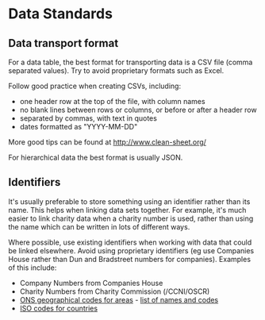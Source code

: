 # Data Standards

## Data transport format

For a data table, the best format for transporting data is a CSV file (comma separated values). Try
to avoid proprietary formats such as Excel.

Follow good practice when creating CSVs, including:

-	one header row at the top of the file, with column names
-	no blank lines between rows or columns, or before or after a header row
-	separated by commas, with text in quotes
-	dates formatted as "YYYY-MM-DD"

More good tips can be found at <http://www.clean-sheet.org/>

For hierarchical data the best format is usually JSON.

## Identifiers

It's usually preferable to store something using an identifier rather than its name. This helps when
linking data sets together. For example, it's much easier to link charity data when a charity number
is used, rather than using the name which can be written in lots of different ways.

Where possible, use existing identifiers when working with data that could be linked elsewhere. Avoid
using proprietary identifiers (eg use Companies House rather than Dun and Bradstreet numbers for 
companies). Examples of this include:

-	Company Numbers from Companies House
-	Charity Numbers from Charity Commission (/CCNI/OSCR)
-	[ONS geographical codes for areas](https://en.wikipedia.org/wiki/ONS_coding_system) - 
	[list of names and codes](http://geoportal.statistics.gov.uk/datasets?q=Latest_Names_and_Codes&sort_by=name&sort_order=asc)
-	[ISO codes for countries](http://www.nationsonline.org/oneworld/country_code_list.htm)

